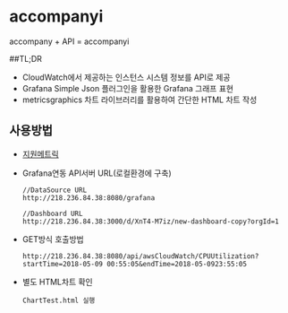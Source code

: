 # accompanyi

accompany + API = accompanyi

##TL;DR

- CloudWatch에서 제공하는 인스턴스 시스템 정보를 API로 제공
- Grafana Simple Json 플러그인을 활용한 Grafana 그래프 표현
- metricsgraphics 차트 라이브러리를 활용하여 간단한 HTML 차트 작성

## 사용방법

- [지원메트릭](https://docs.aws.amazon.com/ko_kr/AWSEC2/latest/UserGuide/viewing_metrics_with_cloudwatch.html#ec2-cloudwatch-dimensions)

- Grafana연동  API서버 URL(로컬환경에 구축)

  ```
  //DataSource URL
  http://218.236.84.38:8080/grafana
  
  //Dashboard URL
  http://218.236.84.38:3000/d/XnT4-M7iz/new-dashboard-copy?orgId=1
  ```

- GET방식 호출방법

  ```
  http://218.236.84.38:8080/api/awsCloudWatch/CPUUtilization?startTime=2018-05-09 00:55:05&endTime=2018-05-0923:55:05
  ```

- 별도 HTML차트 확인

  ```
  ChartTest.html 실행
  ```

  